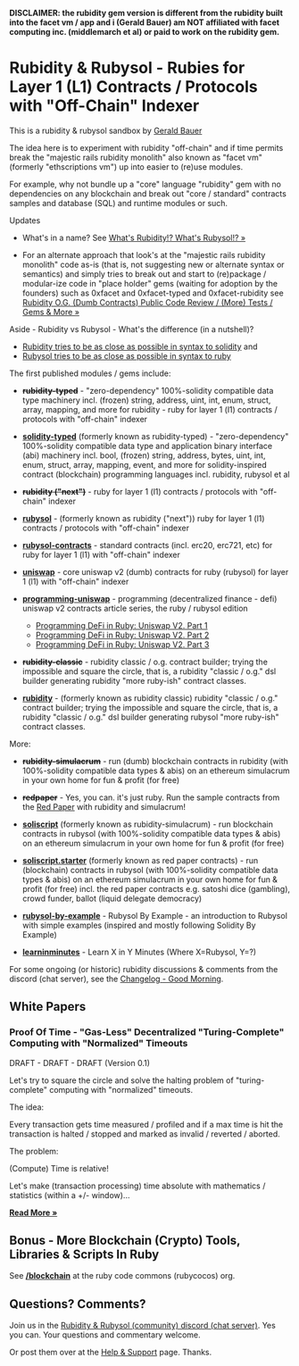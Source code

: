 
**DISCLAIMER:   the rubidity gem version is different 
from the rubidity built into the facet vm / app and i (Gerald Bauer) 
am NOT affiliated with facet computing inc. (middlemarch et al) or paid to work on the rubidity gem.**



# Rubidity & Rubysol  -  Rubies for Layer 1 (L1) Contracts / Protocols with "Off-Chain" Indexer


This is a rubidity & rubysol sandbox by [Gerald Bauer](https://github.com/geraldb)

The idea here is to experiment with rubidity "off-chain"
and if time permits break the "majestic rails rubidity monolith"
also known as "facet vm" (formerly "ethscriptions vm") up into easier to (re)use modules.

For example, why not bundle up a "core" language "rubidity" gem with 
no dependencies on any blockchain and break out "core / standard" 
contracts samples and database (SQL) and runtime modules or such.


Updates  

- What's in a name?  See [What's Rubidity!? What's Rubysol!? »](NAMES.md)

- For an alternate approach that look's at the "majestic rails rubidity monolith" code as-is (that is, not suggesting new or alternate syntax or semantics)
and simply tries to break out and start to (re)package / modular-ize code in "place holder" gems (waiting for adoption by the founders) such as 0xfacet and 0xfacet-typed and 0xfacet-rubidity see [Rubidity O.G. (Dumb Contracts) Public Code Review / (More) Tests / Gems & More »](https://github.com/s6ruby/rubidity.review)



Aside - Rubidity vs Rubysol - What's the difference (in a nutshell)? 

- [Rubidity tries to be as close as possible in syntax to solidity](https://www.rubydoc.info/gems/rubidity) and 
- [Rubysol tries to be as close as possible in syntax to ruby](https://www.rubydoc.info/gems/rubysol)




The first published modules / gems include:

- ~~**rubidity-typed**~~ - "zero-dependency" 100%-solidity compatible data type machinery incl. (frozen) string, address, uint, int, enum, struct, array, mapping, and more for rubidity - ruby for layer 1 (l1) contracts / protocols with "off-chain" indexer

- [**solidity-typed**](solidity-typed) (formerly known as rubidity-typed) -  "zero-dependency" 100%-solidity compatible data type and application binary interface (abi) machinery incl. bool, (frozen) string, address, bytes, uint, int, enum, struct, array, mapping, event, and more for solidity-inspired contract (blockchain) programming languages incl. rubidity, rubysol et al


- ~~**rubidity ("next")**~~ - ruby for layer 1 (l1) contracts / protocols with "off-chain" indexer 

- [**rubysol**](rubysol) - (formerly known as rubidity ("next")) ruby for layer 1 (l1) contracts / protocols with "off-chain" indexer 



- [**rubysol-contracts**](rubysol-contracts) - standard contracts (incl. erc20, erc721, etc) for ruby for layer 1 (l1) with "off-chain" indexer

- [**uniswap**](uniswap) - core uniswap v2 (dumb) contracts for ruby (rubysol) for layer 1 (l1) with "off-chain" indexer

- [**programming-uniswap**](programming-uniswap) - programming (decentralized finance - defi) uniswap v2 contracts article series, the ruby / rubysol edition
  - [Programming DeFi in Ruby: Uniswap V2. Part 1](programming-uniswap/part1)
  - [Programming DeFi in Ruby: Uniswap V2. Part 2](programming-uniswap/part2)
  - [Programming DeFi in Ruby: Uniswap V2. Part 3](programming-uniswap/part3)



- ~~**rubidity-classic**~~ - rubidity classic / o.g. contract builder; trying the impossible and square the circle, that is, a rubidity "classic / o.g." dsl builder generating rubidity "more ruby-ish" contract classes. 


- [**rubidity**](rubidity) - (formerly known as rubidity classic) rubidity "classic / o.g." contract builder; trying the impossible and square the circle, that is, a rubidity "classic / o.g." dsl builder generating rubysol "more ruby-ish" contract classes. 



More:

- ~~**rubidity-simulacrum**~~ - run (dumb) blockchain contracts in rubidity (with 100%-solidity compatible data types & abis) on an ethereum simulacrum in your own home for fun & profit (for free)

- ~~**redpaper**~~ - Yes, you can. it's just ruby. Run the sample contracts from the [Red Paper](https://github.com/s6ruby/redpaper)
with rubidity and simulacrum!


- [**soliscript**](https://github.com/soliscript/soliscript) (formerly known as rubidity-simulacrum) - run blockchain contracts in rubysol (with 100%-solidity compatible data types & abis) on an ethereum simulacrum in your own home for fun & profit (for free)

- [**soliscript.starter**](https://github.com/soliscript/soliscript.starter) (formerly known as red paper contracts) -  run (blockchain) contracts in rubysol (with 100%-solidity compatible data types & abis) on an ethereum simulacrum in your own home for fun & profit (for free) incl. the red paper contracts e.g. satoshi dice (gambling), crowd funder, ballot (liquid delegate democracy)



- [**rubysol-by-example**](rubysol-by-example) - Rubysol By Example - an introduction to Rubysol with simple examples (inspired and mostly following Solidity By Example)

- [**learninminutes**](learninminutes) - Learn X in Y Minutes (Where X=Rubysol, Y=?)




For some ongoing (or historic) 
rubidity discussions & comments from 
the discord (chat server), see the [Changelog  - Good Morning](CHANGELOG.md).



## White Papers  

### Proof Of Time  - "Gas-Less" Decentralized "Turing-Complete" Computing with "Normalized" Timeouts  

DRAFT - DRAFT - DRAFT  (Version 0.1)

Let's try to square the circle and solve the halting problem of "turing-complete" computing
with "normalized" timeouts.

The idea:

Every transaction gets time measured / profiled and if a max time is hit the transaction is halted / stopped and marked as invalid / reverted / aborted.

The problem:

(Compute) Time is relative!

Let's make (transaction processing) time absolute with mathematics / statistics (within a +/- window)...

[**Read More »**](PROOF-OF-TIME.md)




## Bonus - More Blockchain (Crypto) Tools, Libraries & Scripts In Ruby

See [**/blockchain**](https://github.com/rubycocos/blockchain) 
at the ruby code commons (rubycocos) org.





## Questions? Comments?

Join us in the [Rubidity & Rubysol (community) discord (chat server)](https://discord.gg/3JRnDUap6y). Yes you can.
Your questions and commentary welcome.

Or post them over at the [Help & Support](https://github.com/geraldb/help) page. Thanks.

